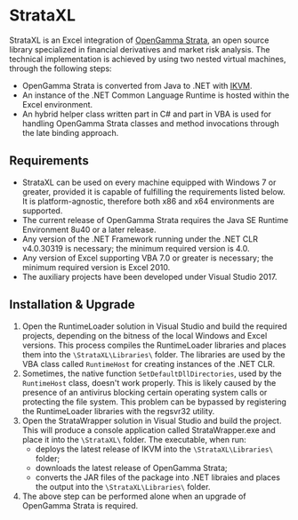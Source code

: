 # StrataXL

StrataXL is an Excel integration of [OpenGamma Strata](http://strata.opengamma.io/), an open source library specialized in financial derivatives and market risk analysis. The technical implementation is achieved by using two nested virtual machines, through the following steps:

 * OpenGamma Strata is converted from Java to .NET with [IKVM](https://www.ikvm.net/).
 * An instance of the .NET Common Language Runtime is hosted within the Excel environment.
 * An hybrid helper class written part in C# and part in VBA is used for handling OpenGamma Strata classes and method invocations through the late binding approach.

## Requirements

 * StrataXL can be used on every machine equipped with Windows 7 or greater, provided it is capable of fulfilling the requirements listed below. It is platform-agnostic, therefore both x86 and x64 environments are supported.
 * The current release of OpenGamma Strata requires the Java SE Runtime Environment 8u40 or a later release.
 * Any version of the .NET Framework running under the .NET CLR v4.0.30319 is necessary; the minimum required version is 4.0.
 * Any version of Excel supporting VBA 7.0 or greater is necessary; the minimum required version is Excel 2010.
 * The auxiliary projects have been developed under Visual Studio 2017.

## Installation & Upgrade

 1. Open the RuntimeLoader solution in Visual Studio and build the required projects, depending on the bitness of the local Windows and Excel versions. This process compiles the RuntimeLoader libraries and places them into the `\StrataXL\Libraries\` folder. The libraries are used by the VBA class called `RuntimeHost` for creating instances of the .NET CLR.
 1. Sometimes, the native function `SetDefaultDllDirectories`, used by the `RuntimeHost` class, doesn't work properly. This is likely caused by the presence of an antivirus blocking certain operating system calls or protecting the file system. This problem can be bypassed by registering the RuntimeLoader libraries with the regsvr32 utility.
 1. Open the StrataWrapper solution in Visual Studio and build the project. This will produce a console application called StrataWrapper.exe and place it into the `\StrataXL\` folder. The executable, when run:
    * deploys the latest release of IKVM into the `\StrataXL\Libraries\` folder;
    * downloads the latest release of OpenGamma Strata;
    * converts the JAR files of the package into .NET libraies and places the output into the `\StrataXL\Libraries\` folder.
 1. The above step can be performed alone when an upgrade of OpenGamma Strata is required.
